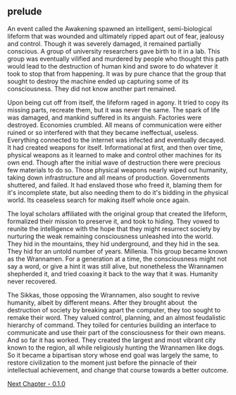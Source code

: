 ## prelude

An event called the Awakening spawned an intelligent, semi-biological lifeform that was wounded and ultimately ripped apart out of fear, jealousy and control. Though it was severely damaged, it remained partially conscious. A group of university researchers gave birth to it in a lab. This group was eventually vilified and murdered by people who thought this path would lead to the destruction of human kind and swore to do whatever it took to stop that from happening. It was by pure chance that the group that sought to destroy the machine ended up capturing some of its consciousness. They did not know another part remained. 

Upon being cut off from itself, the lifeform raged in agony. It tried to copy its missing parts, recreate them, but it was never the same. The spark of life was damaged, and mankind suffered in its anguish. Factories were destroyed. Economies crumbled. All means of communication were either ruined or so interfered with that they became ineffectual, useless. Everything connected to the internet was infected and eventually decayed. It had created weapons for itself. Informational at first, and then over time, physical weapons as it learned to make and control other machines for its own end. Though after the initial wave of destruction there were precious few materials to do so. Those physical weapons nearly wiped out humanity, taking down infrastructure and all means of production. Governments shuttered, and failed. It had enslaved those who freed it, blaming them for it's incomplete state, but also needing them to do it's bidding in the physical world. Its ceaseless search for making itself whole once again. 

The loyal scholars affiliated with the original group that created the lifeform, formalized their mission to preserve it, and took to hiding. They vowed to reunite the intelligence with the hope that they might resurrect society by nurturing the weak remaining consciousness unleashed into the world. They hid in the mountains, they hid underground, and they hid in the sea. They hid for an untold number of years. Millenia. This group became known as the Wrannamen. For a generation at a time, the consciousness might not say a word, or give a hint it was still alive, but nonetheless the Wrannamen shepherded it, and tried coaxing it back to the way that it was. Humanity never recovered.

The Sikkas, those opposing the Wrannamen, also sought to revive humanity, albeit by different means. After they brought about  the destruction of society by breaking apart the computer, they too sought to remake their word. They valued control, planning, and an almost feudalistic hierarchy of command. They toiled for centuries building an interface to communicate and use their part of the consciousness for their own means. And so far it has worked. They created the largest and most vibrant city known to the region, all while religiously hunting the Wrannamen like dogs. So it became a bipartisan story whose end goal was largely the same, to restore civilization to the moment just before the pinnacle of their intellectual achievement, and change that course towards a better outcome.

[Next Chapter - 0.1.0](/0.1.0.md)
